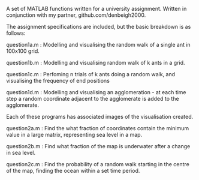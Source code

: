 A set of MATLAB functions written for a university assignment.
Written in conjunction with my partner, github.com/denbeigh2000.

The assignment specifications are included, but the basic
breakdown is as follows:

question1a.m : Modelling and visualising the random walk of a 
		single ant in 100x100 grid.
		
question1b.m : Modelling and visualising random walk of k ants
		in a grid.
		
question1c.m : Perfoming n trials of k ants doing a random walk,
		and visualising the frequency of end positions
		
question1d.m : Modelling and visualising an agglomeration - at
		each time step a random coordinate adjacent to
		the agglomerate is added to the agglomerate.

Each of these programs has associated images of the visualisation
created.

question2a.m : Find the what fraction of coordinates contain the
		minimum value in a large matrix, representing sea
		level in a map.
		
question2b.m : Find what fraction of the map is underwater after
		a change in sea level.
		
question2c.m : Find the probability of a random walk starting
		in the centre of the map, finding the ocean within
		a set time period.
